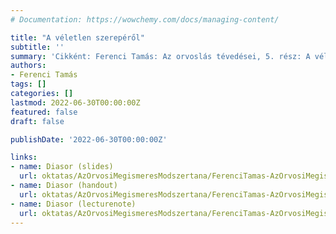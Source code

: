 ```yaml
---
# Documentation: https://wowchemy.com/docs/managing-content/

title: "A véletlen szerepéről"
subtitle: ''
summary: 'Cikként: Ferenci Tamás: Az orvoslás tévedései, 5. rész: A véletlen szerepe az orvosi vizsgálatok kiértékelésében. INTERPRESS MAGAZIN 38:11 pp. 18-26. (2018). Cikként: Ferenci Tamás: Az orvoslás tévedései: A véletlen megszelídítése. INTERPRESS MAGAZIN 39:3 pp. 24-30. (2019).'
authors:
- Ferenci Tamás
tags: []
categories: []
lastmod: 2022-06-30T00:00:00Z
featured: false
draft: false

publishDate: '2022-06-30T00:00:00Z'

links:
- name: Diasor (slides)
  url: oktatas/AzOrvosiMegismeresModszertana/FerenciTamas-AzOrvosiMegismeresModszertana-AVeletlenSzereperol-slides.pdf
- name: Diasor (handout)
  url: oktatas/AzOrvosiMegismeresModszertana/FerenciTamas-AzOrvosiMegismeresModszertana-AVeletlenSzereperol-handout.pdf
- name: Diasor (lecturenote)
  url: oktatas/AzOrvosiMegismeresModszertana/FerenciTamas-AzOrvosiMegismeresModszertana-AVeletlenSzereperol-lecturenote.pdf
---
```

